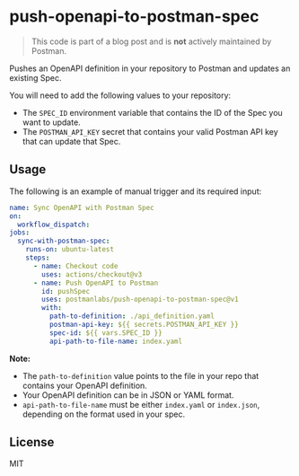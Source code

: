 # push-openapi-to-postman-spec

> This code is part of a blog post and is **not** actively maintained by Postman.

Pushes an OpenAPI definition in your repository to Postman and updates an existing Spec.

You will need to add the following values to your repository:

- The `SPEC_ID` environment variable that contains the ID of the Spec you want to update.
- The `POSTMAN_API_KEY` secret that contains your valid Postman API key that can update that Spec.

## Usage

The following is an example of manual trigger and its required input:

```yaml
name: Sync OpenAPI with Postman Spec
on:
  workflow_dispatch:
jobs:
  sync-with-postman-spec:
    runs-on: ubuntu-latest
    steps:
      - name: Checkout code
        uses: actions/checkout@v3
      - name: Push OpenAPI to Postman
        id: pushSpec
        uses: postmanlabs/push-openapi-to-postman-spec@v1
        with:
          path-to-definition: ./api_definition.yaml
          postman-api-key: ${{ secrets.POSTMAN_API_KEY }}
          spec-id: ${{ vars.SPEC_ID }}
          api-path-to-file-name: index.yaml
```

**Note:**

- The `path-to-definition` value points to the file in your repo that contains your OpenAPI definition.
- Your OpenAPI definition can be in JSON or YAML format.
- `api-path-to-file-name` must be either `index.yaml` or `index.json`, depending on the format used in your spec.

## License

MIT
